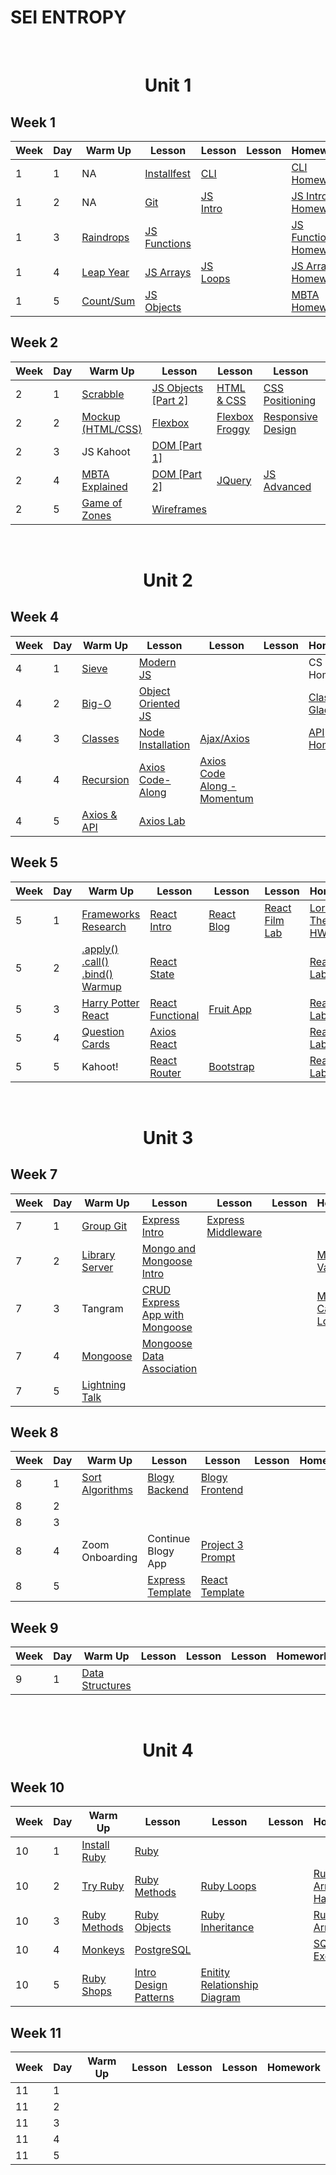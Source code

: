 # SEI ENTROPY

<br>
<h1 align="center">Unit 1</h1>

## Week 1

| Week | Day | Warm Up                                                              | Lesson                                                                    | Lesson                                                                    | Lesson | Homework                                                                       |
| ---- | --- | -------------------------------------------------------------------- | ------------------------------------------------------------------------- | ------------------------------------------------------------------------- | ------ | ------------------------------------------------------------------------------ |
| 1    | 1   | NA                                                                   | [Installfest](https://github.com/sei-entropy/installfest)                 | [CLI](https://github.com/sei-entropy/lesson-w01d01-cli)                   |        | [CLI Homework](https://github.com/sei-entropy/lesson-w01d01-cli)               |
| 1    | 2   | NA                                                                   | [Git](https://github.com/sei-entropy/lesson-w01d02-git)                   | [JS Intro](https://github.com/sei-entropy/lesson-w01d02-javascript-intro) |        | [JS Intro Homework](https://github.com/sei-entropy/hw-w01d02-javascript-intro) |
| 1    | 3   | [Raindrops](https://github.com/sei-entropy/warmup-w01-d03-raindrops) | [JS Functions](https://github.com/sei-entropy/lesson-w01d03-js-functions) |                                                                           |        | [JS Function Homework](https://github.com/sei-entropy/hw-w01d03-js-functions)  |
| 1    | 4   | [Leap Year](https://github.com/sei-entropy/warmup-w01-d04-leapyear)  | [JS Arrays](https://github.com/sei-entropy/lesson-w01d04-js-arrays)       | [JS Loops](https://github.com/sei-entropy/lesson-w01-d04-js-loops)        |        | [JS Arrays Homework](https://github.com/sei-entropy/hw-w01d04-js-arrays)       |
| 1    | 5   | [Count/Sum](https://github.com/sei-entropy/warmup-w01d05-arrays)     | [JS Objects](https://github.com/sei-entropy/lesson-w01d05-js-objects)     |                                                                           |        | [MBTA Homework](https://github.com/sei-entropy/hw-w01d05-js-mbta)              |

## Week 2

| Week | Day | Warm Up                                                                        | Lesson                                                                         | Lesson                                                              | Lesson                                                                              | Homework                                                               |
| ---- | --- | ------------------------------------------------------------------------------ | ------------------------------------------------------------------------------ | ------------------------------------------------------------------- | ----------------------------------------------------------------------------------- | ---------------------------------------------------------------------- |
| 2    | 1   | [Scrabble](https://github.com/sei-entropy/warmup-w02d01-scrabble)              | [JS Objects [Part 2]](https://github.com/sei-entropy/lesson-w01d05-js-objects) | [HTML & CSS](https://github.com/sei-entropy/lesson-w02d01-html-css) | [CSS Positioning](https://github.com/sei-entropy/lesson-w02d01-css-position)        | [Portfolio Website](https://github.com/sei-entropy/hw-w02d01-website)  |
| 2    | 2   | [Mockup (HTML/CSS)](https://github.com/sei-entropy/warmup-w02d020HTML-and-CSS) | [Flexbox](https://github.com/sei-entropy/lesson-w02d02-flexbox)                | [Flexbox Froggy](https://flexboxfroggy.com/)                        | [Responsive Design](https://github.com/sei-entropy/lesson-w02d02-responsive-design) | [HTML/CSS Homework](https://github.com/sei-entropy/hw-w02d02-html-css) |
| 2    | 3   | JS Kahoot                                                                      | [DOM [Part 1]](https://github.com/sei-entropy/lesson-w02d03-dom)               |                                                                     |                                                                                     | [DOM Homework](https://github.com/sei-entropy/hw-w02d03-dom)           |
| 2    | 4   | [MBTA Explained](https://github.com/sei-entropy/warmup-w02d04-MBTA)            | [DOM [Part 2]](https://github.com/sei-entropy/lesson-w02d03-dom)               | [JQuery](https://github.com/sei-entropy/lesson-w02d04-jquery)       | [JS Advanced](https://github.com/sei-entropy/lesson-w02d04-js-advanced)             | [JQuery Homework](https://github.com/sei-entropy/hw-w02d04-jquery)     |
| 2    | 5   | [Game of Zones](https://github.com/sei-entropy/warmup-w02d05-game-of-zones)    | [Wireframes](https://github.com/sei-entropy/lesson-w02d05-wireframes)          |                                                                     |                                                                                     |

<br>
<h1 align="center">Unit 2</h1>

## Week 4

| Week | Day | Warm Up                                                                                      | Lesson                                                                            | Lesson                                                                                       | Lesson | Homework                                                                   |
| ---- | --- | -------------------------------------------------------------------------------------------- | --------------------------------------------------------------------------------- | -------------------------------------------------------------------------------------------- | ------ | -------------------------------------------------------------------------- |
| 4    | 1   | [Sieve](https://github.com/sei-entropy/warmup-w04d01-sieve)                                  | [Modern JS](https://github.com/sei-entropy/lesson-w04d01-modern-js)               |                                                                                              |        | CS Homework                                                                |
| 4    | 2   | [Big-O](https://github.com/sei-entropy/warmup-w04d02-Big-O)                                  | [Object Oriented JS](https://github.com/sei-entropy/lesson-w04d02-oojs)           |                                                                                              |        | [Classes Gladiator](https://github.com/sei-entropy/hw-w04d02-js-gladiator) |
| 4    | 3   | [Classes](https://github.com/sei-entropy/warmup-w04d03-classes)                              | [Node Installation](https://github.com/sei-entropy/lesson-w04d03-node)            | [Ajax/Axios](https://github.com/sei-entropy/lesson-w04d03-ajax-axios)                        |        | [API Homework](https://github.com/sei-entropy/hw-w04d03-api)               |
| 4    | 4   | [Recursion](https://github.com/sei-entropy/warmup-w04d04-recursion/blob/master/recursion.js) | [Axios Code-Along](https://github.com/sei-entropy/lesson-w04d04-axios-code-along) | [Axios Code Along - Momentum](https://github.com/sei-entropy/lesson-w04d04-axios-code-along) |
| 4    | 5   | [Axios & API](https://github.com/sei-entropy/warmup-w04d05-axios-and-api)                    | [Axios Lab](https://github.com/sei-entropy/lab-w04d05-axios-lab)                  |

## Week 5

| Week | Day | Warm Up                                                                                                  | Lesson                                                                            | Lesson                                                              | Lesson                                                          | Homework                                                                                                          |
| ---- | --- | -------------------------------------------------------------------------------------------------------- | --------------------------------------------------------------------------------- | ------------------------------------------------------------------- | --------------------------------------------------------------- | ----------------------------------------------------------------------------------------------------------------- |
| 5    | 1   | [Frameworks Research](https://github.com/sei-entropy/warmup-w05d01-frameworks-research)                  | [React Intro](https://github.com/sei-entropy/lesson-w05d01-react-intro)           | [React Blog](https://github.com/sei-entropy/blog)                   | [React Film Lab](https://github.com/sei-entropy/react-film-lab) | [Lord of The Rings HW](https://github.com/sei-entropy/lesson-w05d01-react-intro/blob/master/11-lotr-codealong.md) |
| 5    | 2   | [.apply() .call() .bind() Warmup](https://github.com/sei-entropy/warmup-w05d02-research-apply-call-bind) | [React State](https://github.com/sei-entropy/lesson-w05d02-react-state)           |                                                                     |                                                                 | [React Film Lab Part 1](https://github.com/sei-entropy/react-film-lab)                                            |
| 5    | 3   | [Harry Potter React](https://github.com/sei-entropy/warmup-w05d03-react-components)                      | [React Functional](https://github.com/sei-entropy/lesson-w05d03-react-functional) | [Fruit App](https://github.com/sei-entropy/fruit-app)               |                                                                 | [React Film Lab Part 2](https://github.com/sei-entropy/react-film-lab)                                            |
| 5    | 4   | [Question Cards](https://github.com/sei-entropy/warmup-w05d04-react-cards)                               | [Axios React](https://github.com/sei-entropy/lesson-w05d04-axios-react)           |                                                                     |                                                                 | [React Film Lab Part 3](https://github.com/sei-entropy/react-film-lab)                                            |
| 5    | 5   | Kahoot!                                                                                                  | [React Router](https://github.com/sei-entropy/lesson-w05d05-react-router-lesson)  | [Bootstrap](https://github.com/sei-entropy/lesson-w05d05-Bootstrap) |                                                                 | [React Film Lab Part 4](https://github.com/sei-entropy/react-film-lab)                                            |

<br>
<h1 align="center">Unit 3</h1>

## Week 7

| Week | Day | Warm Up                                                                       | Lesson                                                                                               | Lesson                                                                                  | Lesson | Homework                                                                                              |
| ---- | --- | ----------------------------------------------------------------------------- | ---------------------------------------------------------------------------------------------------- | --------------------------------------------------------------------------------------- | ------ | ----------------------------------------------------------------------------------------------------- |
| 7    | 1   | [Group Git](https://github.com/sei-entropy/lesson-w07d01-group-git)           | [Express Intro](https://github.com/sei-entropy/lesson-w07d01-express#intro-to-express-1)             | [Express Middleware](https://github.com/sei-entropy/lesson-w07d01-express#middleware-1) |        |                                                                                                       |
| 7    | 2   | [Library Server](https://github.com/sei-entropy/warmup-w07d02-library-server) | [Mongo and Mongoose Intro](https://github.com/sei-entropy/lesson-w07d02-mongo-mongoose-intro)        |                                                                                         |        | [Mongoose Vampires](https://github.com/sei-entropy/hw-w07d02-mongo-mongoose-intro)                    |
| 7    | 3   | Tangram                                                                       | [CRUD Express App with Mongoose](https://github.com/sei-entropy/lesson-w07d03-crud-mongoose-express) |                                                                                         |        | [Mongoose Captain's Log](https://github.com/sei-entropy/hw-w07d03-crud-mongoose-express-captains-log) |
| 7    | 4   | [Mongoose](https://github.com/sei-entropy/warmup-w07d04-mongoose)             | [Mongoose Data Association](https://github.com/sei-entropy/lesson-w07d04-mongoose-associations)      |                                                                                         |        |                                                                                                       |
| 7    | 5   | [Lightning Talk](https://github.com/sei-entropy/lightning-talk-prompt)        |                                                                                                      |                                                                                         |        |                                                                                                       |

## Week 8

| Week | Day | Warm Up                                                                           | Lesson                                                                  | Lesson                                                              | Lesson | Homework |
| ---- | --- | --------------------------------------------------------------------------------- | ----------------------------------------------------------------------- | ------------------------------------------------------------------- | ------ | -------- |
| 8    | 1   | [Sort Algorithms](https://github.com/sei-entropy/warmup-w08-d01-sort-algortithms) | [Blogy Backend](https://github.com/sei-entropy/blogy)                   | [Blogy Frontend](https://github.com/sei-entropy/blogy-frontend)     |        |          |
| 8    | 2   |                                                                                   |                                                                         |                                                                     |        |          |
| 8    | 3   |                                                                                   |                                                                         |                                                                     |        |          |
| 8    | 4   | Zoom Onboarding                                                                   | Continue Blogy App                                                      | [Project 3 Prompt](https://github.com/sei-entropy/project-3-prompt) |        |          |
| 8    | 5   |                                                                                   | [Express Template](https://github.com/sei-entropy/express-api-template) | [React Template](https://github.com/sei-entropy/react-template)     |        |          |

## Week 9

| Week | Day | Warm Up                                                                         | Lesson | Lesson | Lesson | Homework |
| ---- | --- | ------------------------------------------------------------------------------- | ------ | ------ | ------ | -------- |
| 9    | 1   | [Data Structures](https://github.com/sei-entropy/warmup-w09d01-data-structures) |        |        |        |          |

<br>
<h1 align="center">Unit 4</h1>

## Week 10

| Week | Day | Warm Up                                                                                       | Lesson                                                                               | Lesson                                                                                            | Lesson | Homework                                                                                                       |
| ---- | --- | --------------------------------------------------------------------------------------------- | ------------------------------------------------------------------------------------ | ------------------------------------------------------------------------------------------------- | ------ | -------------------------------------------------------------------------------------------------------------- |
| 10   | 1   | [Install Ruby](https://github.com/sei-entropy/lesson-w10d01-ruby/blob/master/install-ruby.md) | [Ruby](https://github.com/sei-entropy/lesson-w10d01-ruby)                            |                                                                                                   |        |                                                                                                                |
| 10   | 2   | [Try Ruby](https://github.com/sei-entropy/warmup-w10d02-try-ruby)                             | [Ruby Methods](https://github.com/sei-entropy/lesson-w10d02-ruby-methods)            | [Ruby Loops](https://github.com/sei-entropy/lesson-w10d02-ruby-loops)                             |        | [Ruby Arrays and Hashes](https://github.com/sei-entropy/hw-w10d02-ruby-arrays-hashes)                          |
| 10   | 3   | [Ruby Methods](https://github.com/sei-entropy/warmup-w010d03-Ruby-Methods)                    | [Ruby Objects](https://github.com/sei-entropy/lesson-w10d03-ruby-objects)            | [Ruby Inheritance](https://github.com/sei-entropy/lesson-w10d03-ruby-inheritance)                 |        | [Ruby Arrays](https://github.com/sei-entropy/hw-w10d03-ruby-arrays)                                            |
| 10   | 4   | [Monkeys](https://github.com/sei-entropy/warmup-w10d04-oop-monkey)                            | [PostgreSQL](https://github.com/sei-entropy/lesson-w10d04-postgresql)                |                                                                                                   |        | [SQL Excercise](https://github.com/sei-entropy/lesson-w10d04-postgresql/tree/master/exercises/sql-library-lab) |
| 10   | 5   | [Ruby Shops](https://github.com/sei-entropy/warmup-w10d05-classes)                            | [Intro Design Patterns](https://github.com/sei-entropy/w10d05-intro-design-patterns) | [Enitity Relationship Diagram](https://github.com/sei-entropy/w10d05-Entity-Relationship-Diagram) |        |                                                                                                                |

## Week 11

| Week | Day | Warm Up | Lesson | Lesson | Lesson | Homework |
| ---- | --- | ------- | ------ | ------ | ------ | -------- |
| 11   | 1   |         |        |        |        |          |
| 11   | 2   |         |        |        |        |          |
| 11   | 3   |         |        |        |        |          |
| 11   | 4   |         |        |        |        |          |
| 11   | 5   |         |        |        |        |          |